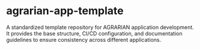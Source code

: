 # agrarian-app-template
A standardized template repository for AGRARIAN application development. It provides the base structure, CI/CD configuration, and documentation guidelines to ensure consistency across different applications.
